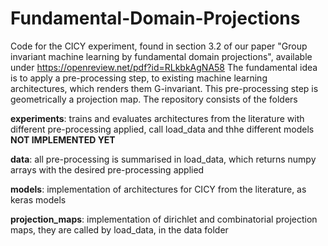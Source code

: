 # Fundamental-Domain-Projections
Code for the CICY experiment, found in section 3.2 of our paper "Group invariant machine learning by fundamental domain projections", available under 
https://openreview.net/pdf?id=RLkbkAgNA58
The fundamental idea is to apply a pre-processing step, to existing machine learning architectures, which renders them G-invariant.
This pre-processing step is geometrically a projection map. The repository consists of the folders 

**experiments**: trains and evaluates architectures from the literature with different pre-processing applied, call load_data and thhe different models **NOT IMPLEMENTED YET**

**data**: all pre-processing is summarised in load_data, which returns numpy arrays with the desired pre-processing applied

**models**: implementation of architectures for CICY from the literature, as keras models

**projection_maps**: implementation of dirichlet and combinatorial projection maps, they are called by load_data, in the data folder
